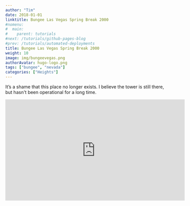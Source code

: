 ```yaml
---
author: "Tim"
date: 2018-01-01
linktitle: Bungee Las Vegas Spring Break 2000
#nomenu:
#  main:
#    parent: tutorials
#next: /tutorials/github-pages-blog
#prev: /tutorials/automated-deployments
title: Bungee Las Vegas Spring Break 2000
weight: 10
image: img/bungeevegas.png
authorAvatar: hugo-logo.png
tags: ["bungee", "nevada"]
categories: ["Heights"]
---
```


It’s a shame that this place no longer exists.  I believe the tower is still there, but hasn't been operational for a long time.

<iframe width="560" height="315" src="https://www.youtube.com/embed/AQ_MKoUkmWs" frameborder="0" allow="autoplay; encrypted-media" allowfullscreen></iframe>
